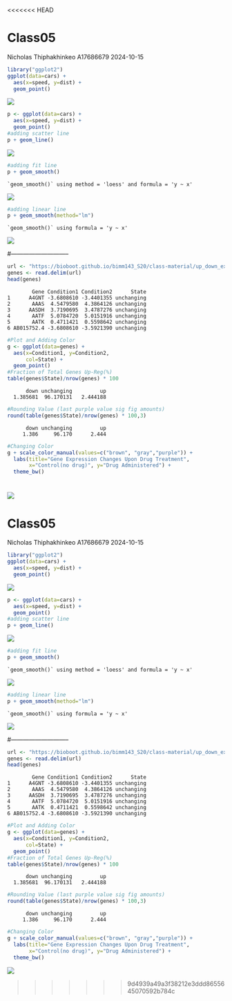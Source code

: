 <<<<<<< HEAD
# Class05
Nicholas Thiphakhinkeo A17686679
2024-10-15

``` r
library("ggplot2")
ggplot(data=cars) +
  aes(x=speed, y=dist) +
  geom_point()
```

![](Class05_files/figure-commonmark/unnamed-chunk-1-1.png)

``` r
p <- ggplot(data=cars) +
  aes(x=speed, y=dist) +
  geom_point()
#adding scatter line
p + geom_line()
```

![](Class05_files/figure-commonmark/unnamed-chunk-1-2.png)

``` r
#adding fit line
p + geom_smooth()
```

    `geom_smooth()` using method = 'loess' and formula = 'y ~ x'

![](Class05_files/figure-commonmark/unnamed-chunk-1-3.png)

``` r
#adding linear line 
p + geom_smooth(method="lm")
```

    `geom_smooth()` using formula = 'y ~ x'

![](Class05_files/figure-commonmark/unnamed-chunk-1-4.png)

\#—————————–

``` r
url <- "https://bioboot.github.io/bimm143_S20/class-material/up_down_expression.txt"
genes <- read.delim(url)
head(genes)
```

            Gene Condition1 Condition2      State
    1      A4GNT -3.6808610 -3.4401355 unchanging
    2       AAAS  4.5479580  4.3864126 unchanging
    3      AASDH  3.7190695  3.4787276 unchanging
    4       AATF  5.0784720  5.0151916 unchanging
    5       AATK  0.4711421  0.5598642 unchanging
    6 AB015752.4 -3.6808610 -3.5921390 unchanging

``` r
#Plot and Adding Color
g <- ggplot(data=genes) +
  aes(x=Condition1, y=Condition2,
      col=State) +
  geom_point()
#Fraction of Total Genes Up-Reg(%)
table(genes$State)/nrow(genes) * 100
```


          down unchanging         up 
      1.385681  96.170131   2.444188 

``` r
#Rounding Value (last purple value sig fig amounts)
round(table(genes$State)/nrow(genes) * 100,3)
```


          down unchanging         up 
         1.386     96.170      2.444 

``` r
#Changing Color
g + scale_color_manual(values=c("brown", "gray","purple")) +
  labs(title="Gene Expression Changes Upon Drug Treatment",
       x="Control(no drug)", y="Drug Administered") +
  theme_bw()
```

![](Class05_files/figure-commonmark/unnamed-chunk-2-1.png)
=======
# Class05
Nicholas Thiphakhinkeo A17686679
2024-10-15

``` r
library("ggplot2")
ggplot(data=cars) +
  aes(x=speed, y=dist) +
  geom_point()
```

![](Class05_files/figure-commonmark/unnamed-chunk-1-1.png)

``` r
p <- ggplot(data=cars) +
  aes(x=speed, y=dist) +
  geom_point()
#adding scatter line
p + geom_line()
```

![](Class05_files/figure-commonmark/unnamed-chunk-1-2.png)

``` r
#adding fit line
p + geom_smooth()
```

    `geom_smooth()` using method = 'loess' and formula = 'y ~ x'

![](Class05_files/figure-commonmark/unnamed-chunk-1-3.png)

``` r
#adding linear line 
p + geom_smooth(method="lm")
```

    `geom_smooth()` using formula = 'y ~ x'

![](Class05_files/figure-commonmark/unnamed-chunk-1-4.png)

\#—————————–

``` r
url <- "https://bioboot.github.io/bimm143_S20/class-material/up_down_expression.txt"
genes <- read.delim(url)
head(genes)
```

            Gene Condition1 Condition2      State
    1      A4GNT -3.6808610 -3.4401355 unchanging
    2       AAAS  4.5479580  4.3864126 unchanging
    3      AASDH  3.7190695  3.4787276 unchanging
    4       AATF  5.0784720  5.0151916 unchanging
    5       AATK  0.4711421  0.5598642 unchanging
    6 AB015752.4 -3.6808610 -3.5921390 unchanging

``` r
#Plot and Adding Color
g <- ggplot(data=genes) +
  aes(x=Condition1, y=Condition2,
      col=State) +
  geom_point()
#Fraction of Total Genes Up-Reg(%)
table(genes$State)/nrow(genes) * 100
```


          down unchanging         up 
      1.385681  96.170131   2.444188 

``` r
#Rounding Value (last purple value sig fig amounts)
round(table(genes$State)/nrow(genes) * 100,3)
```


          down unchanging         up 
         1.386     96.170      2.444 

``` r
#Changing Color
g + scale_color_manual(values=c("brown", "gray","purple")) +
  labs(title="Gene Expression Changes Upon Drug Treatment",
       x="Control(no drug)", y="Drug Administered") +
  theme_bw()
```

![](Class05_files/figure-commonmark/unnamed-chunk-2-1.png)
>>>>>>> 9d4939a49a3f38212e3ddd8655645070592b784c
